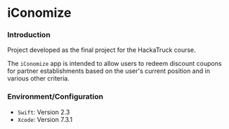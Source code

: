 # iConomize

### Introduction
Project developed as the final project for the HackaTruck course. 

The `iConomize` app is intended to allow users to redeem discount coupons for partner establishments based on the user's current position and in various other criteria.


### Environment/Configuration
- `Swift`: Version 2.3
- `Xcode`: Version 7.3.1
